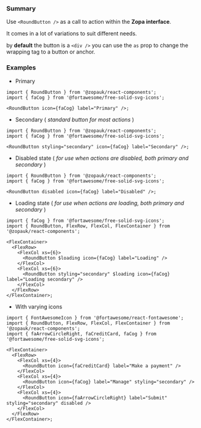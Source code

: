 ### Summary

Use `<RoundButton />` as a call to action within the **Zopa interface**.

It comes in a lot of variations to suit different needs.

by **default** the button is a `<div />` you can use the `as` prop to change the wrapping tag to a button or anchor.

### Examples

- Primary

```tsx
import { RoundButton } from '@zopauk/react-components';
import { faCog } from '@fortawesome/free-solid-svg-icons';

<RoundButton icon={faCog} label="Primary" />;
```

- Secondary ( _standard button for most actions_ )

```tsx
import { RoundButton } from '@zopauk/react-components';
import { faCog } from '@fortawesome/free-solid-svg-icons';

<RoundButton styling="secondary" icon={faCog} label="Secondary" />;
```

- Disabled state ( _for use when actions are disabled, both primary and secondary_ )

```tsx
import { RoundButton } from '@zopauk/react-components';
import { faCog } from '@fortawesome/free-solid-svg-icons';

<RoundButton disabled icon={faCog} label="Disabled" />;
```

- Loading state ( _for use when actions are loading, both primary and secondary_ )

```tsx
import { faCog } from '@fortawesome/free-solid-svg-icons';
import { RoundButton, FlexRow, FlexCol, FlexContainer } from '@zopauk/react-components';

<FlexContainer>
  <FlexRow>
    <FlexCol xs={6}>
      <RoundButton $loading icon={faCog} label="Loading" />
    </FlexCol>
    <FlexCol xs={6}>
      <RoundButton styling="secondary" $loading icon={faCog} label="Loading secondary" />
    </FlexCol>
  </FlexRow>
</FlexContainer>;
```

- With varying icons

```tsx
import { FontAwesomeIcon } from '@fortawesome/react-fontawesome';
import { RoundButton, FlexRow, FlexCol, FlexContainer } from '@zopauk/react-components';
import { faArrowCircleRight, faCreditCard, faCog } from '@fortawesome/free-solid-svg-icons';

<FlexContainer>
  <FlexRow>
    <FlexCol xs={4}>
      <RoundButton icon={faCreditCard} label="Make a payment" />
    </FlexCol>
    <FlexCol xs={4}>
      <RoundButton icon={faCog} label="Manage" styling="secondary" />
    </FlexCol>
    <FlexCol xs={4}>
      <RoundButton icon={faArrowCircleRight} label="Submit" styling="secondary" disabled />
    </FlexCol>
  </FlexRow>
</FlexContainer>;
```
